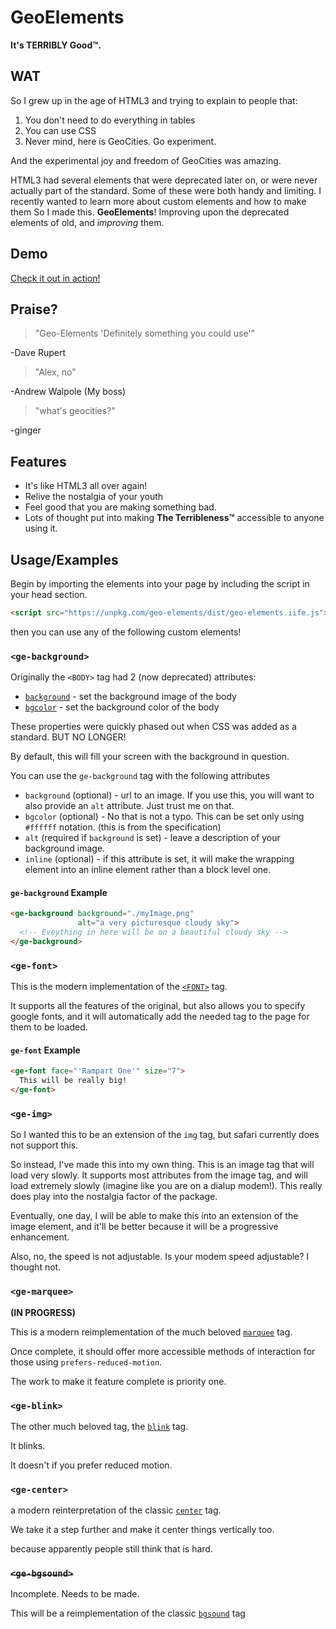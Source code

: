 
# GeoElements

**It's TERRIBLY Good&trade;.**

## WAT

So I grew up in the age of HTML3 and trying to explain to people that:

  1. You don't need to do everything in tables
  2. You can use CSS
  3. Never mind, here is GeoCities. Go experiment.

And the experimental joy and freedom of GeoCities was amazing. 

HTML3 had several elements that were deprecated later on, or were never actually part of the standard. Some of these 
were both handy and limiting. I recently wanted to learn more about custom elements and how to make them
So I made this. **GeoElements**! Improving upon the deprecated elements of old, and *improving* them.

## Demo

[Check it out in action!](https://geo-elements.netlify.app/)

## Praise?

> "Geo-Elements 'Definitely something you could use'"

-Dave Rupert

>"Alex, no"

-Andrew Walpole (My boss)

>"what's geocities?"

-ginger

## Features

- It's like HTML3 all over again!
- Relive the nostalgia of your youth
- Feel good that you are making something bad.
- Lots of thought put into making **The Terribleness&trade;** accessible to anyone using it.


## Usage/Examples

Begin by importing the elements into your page by including the script in your head section.
```html
<script src="https://unpkg.com/geo-elements/dist/geo-elements.iife.js"></script>
```

then you can use any of the following custom elements!


### `<ge-background>`

Originally the `<BODY>` tag had 2 (now deprecated) attributes:
 - [`background`](https://developer.mozilla.org/en-US/docs/Web/HTML/Element/body#attr-background) - set the background image of the body
 - [`bgcolor`](https://developer.mozilla.org/en-US/docs/Web/HTML/Element/body#attr-bgcolor) - set the background color of the body

These properties were quickly phased out when CSS was added as a standard. BUT NO LONGER! 

By default, this will fill your screen with the background in question.

You can use the `ge-background` tag with the following attributes

 - `background` (optional) - url to an image. If you use this, you will want to also provide an `alt` attribute. Just trust me on that.
 - `bgcolor` (optional) - No that is not a typo. This can be set only using `#ffffff` notation. (this is from the specification)
 - `alt` (required if `background` is set) - leave a description of your background image.
 - `inline` (optional) - if this attribute is set, it will make the wrapping element into an inline element rather than a block level one.

#### `ge-background` Example

```html
<ge-background background="./myImage.png" 
               alt="a very picturesque cloudy sky">
  <!-- Eveything in here will be on a beautiful cloudy sky -->
</ge-background>
```

### `<ge-font>`

This is the modern implementation of the [`<FONT>`](https://developer.mozilla.org/en-US/docs/Web/HTML/Element/font) tag.

It supports all the features of the original, but also allows you to specify google fonts, and it will automatically add
the needed tag to the page for them to be loaded.

#### `ge-font` Example

```html
<ge-font face="'Rampart One'" size="7">
  This will be really big!
</ge-font>
```

### `<ge-img>`

So I wanted this to be an extension of the `img` tag, but safari currently does not support this.

So instead, I've made this into my own thing. This is an image tag that will load very slowly. It supports most attributes
from the image tag, and will load extremely slowly (imagine like you are on a dialup modem!). This really does play into
the nostalgia factor of the package.

Eventually, one day, I will be able to make this into an extension of the image element, and it'll be better because it 
will be a progressive enhancement.

Also, no, the speed is not adjustable. Is your modem speed adjustable? I thought not.

### `<ge-marquee>`

**(IN PROGRESS)**


This is a modern reimplementation of the much beloved [`marquee`](https://developer.mozilla.org/en-US/docs/Web/HTML/Element/marquee) tag.

Once complete, it should offer more accessible methods of interaction for those using `prefers-reduced-motion`. 

The work to make it feature complete is priority one.

### `<ge-blink>`

The other much beloved tag, the [`blink`](https://developer.mozilla.org/en-US/docs/Web/HTML/Element/blink) tag.

It blinks.

It doesn't if you prefer reduced motion.

### `<ge-center>`

a modern reinterpretation of the classic [`center`](https://developer.mozilla.org/en-US/docs/Web/HTML/Element/center) tag.

We take it a step further and make it center things vertically too.

because apparently people still think that is hard.

### ~~`<ge-bgsound>`~~

Incomplete. Needs to be made.

This will be a reimplementation of the classic [`bgsound`](https://developer.mozilla.org/en-US/docs/Web/HTML/Element/bgsound) tag
